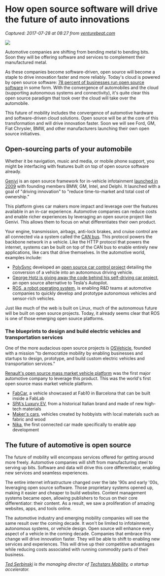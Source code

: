 # How open source software will drive the future of auto innovations

_Captured: 2017-07-28 at 08:27 from [venturebeat.com](https://venturebeat.com/2017/05/22/how-open-source-software-will-drive-the-future-of-auto-innovations/)_

![](https://venturebeat.com/wp-content/uploads/2017/01/Screen-Shot-2017-01-02-at-10.57.21-PM.png?fit=930%2C472&strip=all)

Automotive companies are shifting from bending metal to bending bits. Soon they will be offering software and services to complement their manufactured metal.

As these companies become software-driven, open source will become a staple to drive innovation faster and more reliably. Today's cloud is powered by open source software: [78 percent of businesses run open source software](http://www.zdnet.com/article/its-an-open-source-world-78-percent-of-companies-run-open-source-software/) in some form. With the convergence of automobiles and the cloud (supporting autonomous systems and connectivity), it's quite clear this open source paradigm that took over the cloud will take over the automobile.

This future of mobility includes the convergence of automotive hardware and software-driven cloud solutions. Open source will be at the core of this transformation and will drive innovation faster. Soon we will see Ford, GM, Fiat Chrysler, BMW, and other manufacturers launching their own open source initiatives.

## Open-sourcing parts of your automobile

Whether it be navigation, music and media, or mobile phone support, you might be interfacing with features built on top of open source software already.

[Genivi](https://www.genivi.org/) is an open source framework for in-vehicle infotainment [launched in 2009](https://www.genivi.org/sites/default/files/press-releases/english/2009_03_02_Genivi_launch_press_release_final.pdf) with founding members BMW, GM, Intel, and Delphi. It launched with a goal of "driving innovation" to "reduce time-to-market and total cost of ownership."

This platform gives car makers more impact and leverage over the features available in an in-car experience. Automotive companies can reduce costs and enable richer experiences by leveraging an open source project like Genivi. This allows them to focus on what differentiates their own product.

Your engine, transmission, airbags, anti-lock brakes, and cruise control are all connected via a system called the [CAN bus](https://en.wikipedia.org/wiki/CAN_bus). This protocol powers the backbone network in a vehicle. Like the HTTP protocol that powers the internet, systems can be built on top of the CAN bus to enable entirely new applications, like cars that drive themselves. In the automotive world, examples include:

  * [PolySync](https://polysync.io/) developed an [open source car control project](http://oscc.io/) detailing the conversion of a vehicle into an autonomous driving vehicle.
  * [George Hotz is giving away the code behind his self-driving car project](http://www.theverge.com/2016/11/30/13779336/comma-ai-autopilot-canceled-autonomous-car-software-free), an open source alternative to Tesla's Autopilot.
  * [ROS, a robot operating system](http://www.ros.org/), is enabling R&D teams at automotive companies to quickly develop and prototype autonomous vehicles and sensor-rich vehicles.

Just like much of the web is built on Linux, much of the autonomous future will be built on open source projects. Today, it already seems clear that ROS is one of those emerging open source platforms.

### The blueprints to design and build electric vehicles and transportation services

One of the more audacious open source projects is [OSVehicle](https://www.osvehicle.com/company/), founded with a mission "to democratize mobility by enabling businesses and startups to design, prototype, and build custom electric vehicles and transportation services."

[Renault's open source mass market vehicle platform](https://www.osvehicle.com/renaultpomsignup/) was the first major automotive company to leverage this product. This was the world's first open source mass market vehicle platform.

  * [FabCar](https://www.osvehicle.com/fablab-fabcar/), a vehicle showcased at Fab10 in Barcelona that can be built inside a FabLab
  * [SPA's Luxury EV](https://www.osvehicle.com/luxury-ev/), from a historical Italian brand and made of new high-tech materials
  * [Maker's cars](http://makezine.com/2015/05/13/osvehicles-tabby-evo-build-open-source-ev-hour/), vehicles created by hobbyists with local materials such as fabric and wood
  * [Nika](https://www.osvehicle.com/connected-car-nika/), the first connected car made specifically to enable app development

## The future of automotive is open source

The future of mobility will encompass services offered for getting around more freely. Automotive companies will shift from manufacturing steel to serving up bits. Software and data will drive this core differentiator, enabling new services and seamless experiences.

The entire internet infrastructure changed over the late '90s and early '00s, leveraging open source software. Those proprietary systems opened up, making it easier and cheaper to build websites. Content management systems became open, allowing publishers to focus on their core differentiator: their content. As a result, we saw a proliferation of amazing websites, apps, and tools online.

The automotive industry and emerging mobility companies will see the same result over the coming decade. It won't be limited to infotainment, autonomous systems, or vehicle design. Open source will enhance every aspect of a vehicle in the coming decade. Companies that embrace this change will drive innovation faster. They will be able to shift to enabling new services and experiences. This will drive up their competitive advantages while reducing costs associated with running commodity parts of their business.

_[Ted Serbinski](http://tedserbinski.com/) is the managing director of [Techstars Mobility](http://www.techstars.com/programs/mobility-program/), a startup accelerator._
